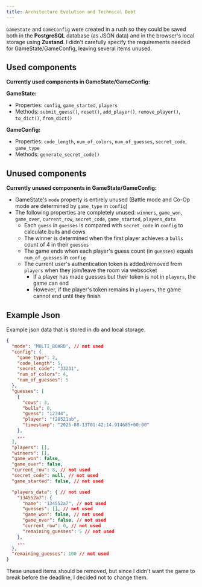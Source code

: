 ```yaml
---
title: Architecture Evolution and Technical Debt
---
```


`GameState` and `GameConfig` were created in a rush so they could be saved both in the **PostgreSQL** database (as JSON data) and in the browser's local storage using **Zustand**. I didn't carefully specify the requirements needed for GameState/GameConfig, leaving several items unused.

## Used components

**Currently used components in GameState/GameConfig:**

**GameState:**

- Properties: `config`, `game_started`, `players`
- Methods: `submit_guess()`, `reset()`, `add_player()`, `remove_player()`, `to_dict()`, `from_dict()`

**GameConfig:**

- Properties: `code_length`, `num_of_colors`, `num_of_guesses`, `secret_code`, `game_type`
- Methods: `generate_secret_code()`

## Unused components

**Currently unused components in GameState/GameConfig:**

- GameState's `mode` property is entirely unused (Battle mode and Co-Op mode are determined by `game_type` in `config`)
- The following properties are completely unused: `winners`, `game_won`, `game_over`, `current_row`, `secret_code`, `game_started`, `players_data`
  - Each `guess` in `guesses` is compared with `secret_code` in `config` to calculate bulls and cows
  - The winner is determined when the first player achieves a `bulls` count of 4 in their `guesses`
  - The game ends when each player's guess count (in `guesses`) equals `num_of_guesses` in `config`
  - The current user's authentication token is added/removed from `players` when they join/leave the room via websocket
    - If a player has made guesses but their token is not in `players`, the game can end
    - However, if the player's token remains in `players`, the game cannot end until they finish

## Example Json

Example json data that is stored in db and local storage.

```json
{
  "mode": "MULTI_BOARD", // not used
  "config": {
    "game_type": 2,
    "code_length": 5,
    "secret_code": "33231",
    "num_of_colors": 4,
    "num_of_guesses": 5
  },
  "guesses": [
    {
      "cows": 3,
      "bulls": 0,
      "guess": "12344",
      "player": "f28521ab",
      "timestamp": "2025-08-13T01:42:14.914685+00:00"
    },
    ...
  ],
  "players": [],
  "winners": [],
  "game_won": false,
  "game_over": false,
  "current_row": 8, // not used
  "secret_code": null, // not used
  "game_started": false, // not used

  "players_data": { // not used
    "134552a7": {
      "name": "134552a7", // not used
      "guesses": [], // not used
      "game_won": false, // not used
      "game_over": false, // not used
      "current_row": 0, // not used
      "remaining_guesses": 5 // not used
    },
    ...
  },
  "remaining_guesses": 100 // not used
}
```

These unused items should be removed, but since I didn't want the game to break before the deadline, I decided not to change them.
